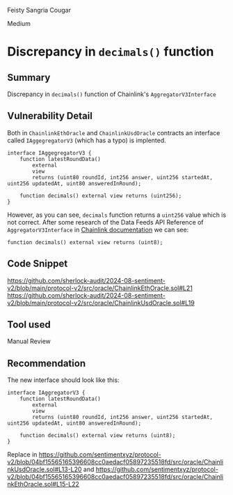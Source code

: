 Feisty Sangria Cougar

Medium

# Discrepancy in `decimals()` function

## Summary
Discrepancy in `decimals()` function of Chainlink's `AggregatorV3Interface`
## Vulnerability Detail
Both in `ChainlinkEthOracle` and `ChainlinkUsdOracle` contracts an interface called `IAggegregatorV3` (which has a typo) is implented.
```solidity
interface IAggegregatorV3 {
    function latestRoundData()
        external
        view
        returns (uint80 roundId, int256 answer, uint256 startedAt, uint256 updatedAt, uint80 answeredInRound);

    function decimals() external view returns (uint256);
}
```
However, as you can see, `decimals` function returns a `uint256` value which is not correct. After some research of the Data Feeds API Reference of `AggregatorV3Interface` in [Chainlink documentation](https://docs.chain.link/data-feeds/api-reference#functions-in-aggregatorv3interface) we can see:
```solidity
function decimals() external view returns (uint8);
```

## Code Snippet
https://github.com/sherlock-audit/2024-08-sentiment-v2/blob/main/protocol-v2/src/oracle/ChainlinkEthOracle.sol#L21
https://github.com/sherlock-audit/2024-08-sentiment-v2/blob/main/protocol-v2/src/oracle/ChainlinkUsdOracle.sol#L19
## Tool used
Manual Review
## Recommendation
The new interface should look like this:
```solidity
interface IAggregatorV3 {
    function latestRoundData()
        external
        view
        returns (uint80 roundId, int256 answer, uint256 startedAt, uint256 updatedAt, uint80 answeredInRound);

    function decimals() external view returns (uint8);
}
```
Replace in https://github.com/sentimentxyz/protocol-v2/blob/04bf15565165396608cc0aedacf05897235518fd/src/oracle/ChainlinkUsdOracle.sol#L13-L20 and https://github.com/sentimentxyz/protocol-v2/blob/04bf15565165396608cc0aedacf05897235518fd/src/oracle/ChainlinkEthOracle.sol#L15-L22